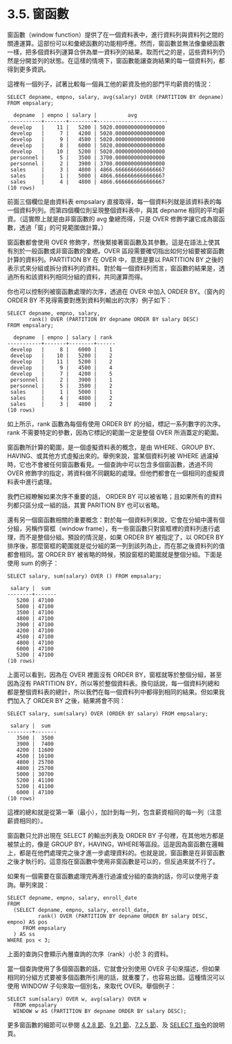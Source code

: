 # 3.5. 窗函數

窗函數（window function）提供了在一個資料表中，進行資料列與資料列之間的關連運算。這部份可以和彙總函數的功能相呼應。然而，窗函數並無法像彙總函數一樣，把多個資料列運算合併為單一資料列的結果。取而代之的是，這些資料列仍然是分開並列的狀態。在這樣的情境下，窗函數能讓查詢結果的每一個資料列，都得到更多資訊。

這裡有一個列子，試著比較每一個員工他的薪資及他的部門平均薪資的情況：

```text
SELECT depname, empno, salary, avg(salary) OVER (PARTITION BY depname) FROM empsalary;
```

```text
  depname  | empno | salary |          avg          
-----------+-------+--------+-----------------------
 develop   |    11 |   5200 | 5020.0000000000000000
 develop   |     7 |   4200 | 5020.0000000000000000
 develop   |     9 |   4500 | 5020.0000000000000000
 develop   |     8 |   6000 | 5020.0000000000000000
 develop   |    10 |   5200 | 5020.0000000000000000
 personnel |     5 |   3500 | 3700.0000000000000000
 personnel |     2 |   3900 | 3700.0000000000000000
 sales     |     3 |   4800 | 4866.6666666666666667
 sales     |     1 |   5000 | 4866.6666666666666667
 sales     |     4 |   4800 | 4866.6666666666666667
(10 rows)
```

前面三個欄位是由資料表 empsalary 直接取得，每一個資料列就是該資料表的每一個資料列列。而第四個欄位則呈現整個資料表中，與其 depname 相同的平均薪資。（這實際上就是由非窗函數的 avg 彙總而得，只是 OVER 修飾字讓它成為窗函數，透過「窗」的可見範圍做計算。）

窗函數都會使用 OVER 修飾字，然後緊接著窗函數及其參數。這是在語法上使其有別於一般函數或非窗函數的彙總。OVER 區段需要確切指出如何分組要被窗函數計算的資料列。PARTITION BY 在 OVER 中，意思是要以 PARTITION BY 之後的表示式來分組或拆分資料列的資料。對於每一個資料列而言，窗函數的結果是，透過所有和該資料列相同分組的資料，共同運算而得。

你也可以控制列被窗函數處理的次序，透過在 OVER 中加入 ORDER BY。（窗內的 ORDER BY 不見得需要對應到資料列輸出的次序）例子如下：

```text
SELECT depname, empno, salary,
       rank() OVER (PARTITION BY depname ORDER BY salary DESC)
FROM empsalary;
```

```text
  depname  | empno | salary | rank 
-----------+-------+--------+------
 develop   |     8 |   6000 |    1
 develop   |    10 |   5200 |    2
 develop   |    11 |   5200 |    2
 develop   |     9 |   4500 |    4
 develop   |     7 |   4200 |    5
 personnel |     2 |   3900 |    1
 personnel |     5 |   3500 |    2
 sales     |     1 |   5000 |    1
 sales     |     4 |   4800 |    2
 sales     |     3 |   4800 |    2
(10 rows)
```

如上所示，rank 函數為每個有使用 ORDER BY 的分組，標記一系列數字的次序。rank 不需要特定的參數，因為它標記的範圍一定是整個 OVER 所涵蓋定的範圍。

窗函數所計算的範圍，是一個虛擬資料表的概念，是由 WHERE、GROUP BY、HAVING、或其他方式虛擬出來的。舉例來說，當某個資料列被 WHERE 過濾掉時，它也不會被任何窗函數看見。一個查詢中可以包含多個窗函數，透過不同 OVER 修飾字的指定，將資料做不同觀點的處理。但他們都會在一個相同的虛擬資料表中進行處理。

我們已經瞭解如果次序不重要的話， ORDER BY 可以被省略；且如果所有的資料列都只區分成一組的話，其實 PARITION BY 也可以省略。

還有另一個窗函數相關的重要概念：對於每一個資料列來說，它會在分組中還有個分組，另稱作窗框（window frame），有一些窗函數只對窗框裡的資料列進行處理，而不是整個分組。預設的情況是，如果 ORDER BY 被指定了，以 ORDER BY 排序後，那麼窗框的範圍就是從分組的第一列到該列為止，而在那之後資料列的值都會相同。當 ORDER BY 被省略的時候，預設窗框的範圍就是整個分組。下面是使用 sum 的例子：

```text
SELECT salary, sum(salary) OVER () FROM empsalary;
```

```text
 salary |  sum  
--------+-------
   5200 | 47100
   5000 | 47100
   3500 | 47100
   4800 | 47100
   3900 | 47100
   4200 | 47100
   4500 | 47100
   4800 | 47100
   6000 | 47100
   5200 | 47100
(10 rows)
```

上面可以看到，因為在 OVER 裡面沒有 ORDER BY，窗框就等於整個分組，甚至因為沒有 PARTITION BY，所以等於整個資料表。換句話說，每一個資料列總和都是整個資料表的總計，所以我們在每一個資料列中都得到相同的結果。但如果我們加入了 ORDER BY 之後，結果將會不同：

```text
SELECT salary, sum(salary) OVER (ORDER BY salary) FROM empsalary;
```

```text
 salary |  sum  
--------+-------
   3500 |  3500
   3900 |  7400
   4200 | 11600
   4500 | 16100
   4800 | 25700
   4800 | 25700
   5000 | 30700
   5200 | 41100
   5200 | 41100
   6000 | 47100
(10 rows)
```

這裡的總和就是從第一筆（最小），加計到每一列，包含薪資相同的每一列（注意薪資相同的）。

窗函數只允許出現在 SELECT 的輸出列表及 ORDER BY 子句裡，在其他地方都是被禁止的，像是 GROUP BY，HAVING，WHERE等區段。這是因為窗函數在邏輯上，都是在他們處理完之後才進一步處理資料的。也就是說，窗函數是在非窗函數之後才執行的。這意指在窗函數中使用非窗函數是可以的，但反過來就不行了。

如果有一個需要在窗函數處理完再進行過濾或分組的查詢的話，你可以使用子查詢。舉列來說：

```text
SELECT depname, empno, salary, enroll_date
FROM
  (SELECT depname, empno, salary, enroll_date,
          rank() OVER (PARTITION BY depname ORDER BY salary DESC, empno) AS pos
     FROM empsalary
  ) AS ss
WHERE pos < 3;
```

上面的查詢只會顯示內層查詢的次序（rank）小於 3 的資料。

當一個查詢使用了多個窗函數的話，它就會分別使用 OVER 子句來描述，但如果相同的分組方式要被多個函數所引用的話，就重覆了，也容易出錯。這種情況可以使用 WINDOW 子句來取一個別名，來取代 OVER。舉個例子：

```text
SELECT sum(salary) OVER w, avg(salary) OVER w
  FROM empsalary
  WINDOW w AS (PARTITION BY depname ORDER BY salary DESC);
```

更多窗函數的細節可以參閱 [4.2.8 節](../../the-sql-language/sql-syntax/value-expressions.md#4-2-8-chuang-han-hu-jiao)、[9.21 節](../../the-sql-language/functions-and-operators/window-functions.md)、[7.2.5 節](../../the-sql-language/queries/table-expressions.md#7-2-5-window-function-processing)、及 [SELECT 指令](../../reference/sql-commands/select.md)的說明頁。

